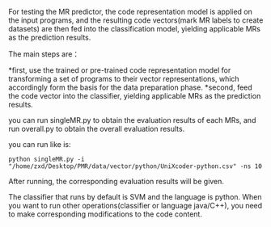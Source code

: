 For testing the MR predictor, the code representation model is applied on the input programs, 
and the resulting code vectors(mark MR labels to create datasets) are then fed into the classification model, yielding applicable MRs as the prediction results.

The main steps are：

*first, use the trained or pre-trained code representation model for transforming a set of programs to their vector representations, 
which accordingly form the basis for the data preparation phase. 
*second, feed the code vector into the classifier, yielding applicable MRs as the prediction results.

you can run singleMR.py to obtain the evaluation results of each MRs, and run overall.py to obtain the overall evaluation results.

you can run like is:

	python singleMR.py -i "/home/zxd/Desktop/PMR/data/vector/python/UniXcoder-python.csv" -ns 10 

After running, the corresponding evaluation results will be given.

The classifier that runs by default is SVM and the language is python. 
When you want to run other operations(classifier or language java/C++), you need to make corresponding modifications to the code content.
